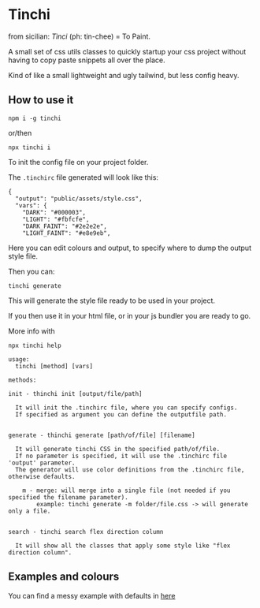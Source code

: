 # Tinchi

from sicilian: _Tìnci_ (ph: tin-chee) = To Paint.

A small set of css utils classes to quickly startup your css project without having to copy paste snippets all over the place.

Kind of like a small lightweight and ugly tailwind, but less config heavy.

## How to use it
```
npm i -g tinchi
```

or/then

```
npx tinchi i
```
To init the config file on your project folder.

The `.tinchirc` file generated will look like this:
```
{
  "output": "public/assets/style.css",
  "vars": {
    "DARK": "#000003",
    "LIGHT": "#fbfcfe",
    "DARK_FAINT": "#2e2e2e",
    "LIGHT_FAINT": "#e8e9eb",
```
Here you can edit colours and output, to specify where to dump the output style file.

Then you can:

```
tinchi generate
```
This will generate the style file ready to be used in your project.

If you then use it in your html file, or in your js bundler you are ready to go.

More info with
```
npx tinchi help
```

```
usage:
  tinchi [method] [vars]

methods:

init - thinchi init [output/file/path]
  
  It will init the .tinchirc file, where you can specify configs.
  If specified as argument you can define the outputfile path.


generate - thinchi generate [path/of/file] [filename]
    
  It will generate tinchi CSS in the specified path/of/file.
  If no parameter is specified, it will use the .tinchirc file 'output' parameter.
  The generator will use color definitions from the .tinchirc file, otherwise defaults.

    m - merge: will merge into a single file (not needed if you specified the filename parameter).
        example: tinchi generate -m folder/file.css -> will generate only a file.
        

search - tinchi search flex direction column

  It will show all the classes that apply some style like "flex direction column".        
```
## Examples and colours
You can find a messy example with defaults in [here](https://tinchi-docs.surge.sh/)